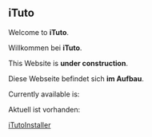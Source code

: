 ## iTuto

Welcome to **iTuto**.

Willkommen bei **iTuto**.


This Website is **under construction**.

Diese Webseite befindet sich **im Aufbau**.


Currently available is:

Aktuell ist vorhanden:

[iTutoInstaller](./iTutoInstaller)
